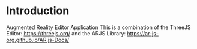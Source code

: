 # Introduction 
Augmented Reality Editor Application
This is a combination of the ThreeJS Editor: https://threejs.org/
and the ARJS Library: https://ar-js-org.github.io/AR.js-Docs/
